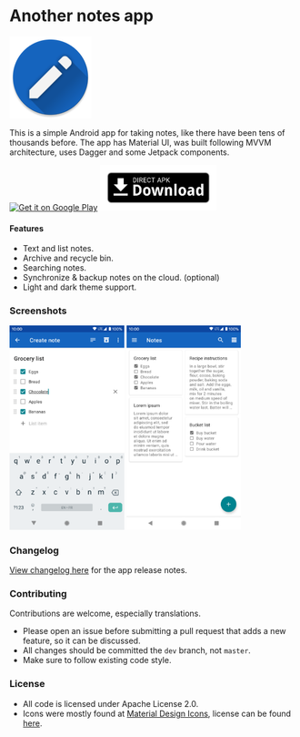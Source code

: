 # Another notes app

![App icon](app/src/main/res/mipmap-xxhdpi/ic_launcher_round.png)

This is a simple Android app for taking notes, like there have been tens of thousands before.
The app has Material UI, was built following MVVM architecture, uses Dagger and some Jetpack
components.

<a href="https://play.google.com/store/apps/details?id=com.maltaisn.notes.sync"
   target="blank"><img alt="Get it on Google Play"
   src="https://play.google.com/intl/en_us/badges/static/images/badges/en_badge_web_generic.png"
   height="80"/></a>
 <a href="https://github.com/maltaisn/another-notes-app/releases/latest"
    target="blank"><img alt="Direct APK download"
    src=".github/assets/direct-apk-download.png"
    height="80"/></a>

#### Features
- Text and list notes.
- Archive and recycle bin.
- Searching notes.
- Synchronize & backup notes on the cloud. (optional)
- Light and dark theme support.

### Screenshots

<img alt="Screenshot 1"
     src="app/src/main/play/listings/en-US/graphics/phone-screenshots/1.png"
     width="40%"/>  <img alt="Screenshot 2"
     src="app/src/main/play/listings/en-US/graphics/phone-screenshots/2.png"
     width="40%"/>

### Changelog
[View changelog here][changelog] for the app release notes.

### Contributing
Contributions are welcome, especially translations.
- Please open an issue before submitting a pull request that adds a new feature, so it can be
    discussed.
- All changes should be committed the `dev` branch, not `master`.
- Make sure to follow existing code style.

### License
- All code is licensed under Apache License 2.0.
- Icons were mostly found at [Material Design Icons][mdi-icons], license can be found
[here][mdi-icons-license].


[changelog]: CHANGELOG.md
[mdi-icons]: https://materialdesignicons.com
[mdi-icons-license]: https://github.com/Templarian/MaterialDesign#license
